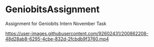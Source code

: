 # GeniobitsAssignment
Assignment for Geniobits Intern November Task


https://user-images.githubusercontent.com/92602431/200862208-48d28ab8-6295-4cbe-832d-2fcbdb9f3760.mp4

